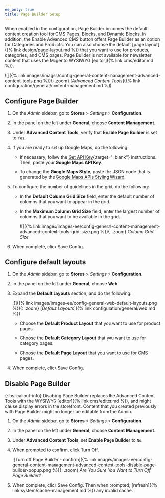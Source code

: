 ```yaml
---
ee_only: true
title: Page Builder Setup
---
```


When enabled in the configuration, Page Builder becomes the default content creation tool for CMS Pages, Blocks, and Dynamic Blocks. In addition, the Enable Advanced CMS button offers Page Builder as an option for Categories and Products. You can also choose the default [page layout]({% link design/page-layout.md %}) that you want to use for products, categories, and CMS pages. Page Builder is not available for newsletter content that uses the Magento WYSIWYG [editor]({% link cms/editor.md %}).

![]({% link images/images/config-general-content-management-advanced-content-tools.png %}){: .zoom}
[_Advanced Content Tools_]({% link configuration/general/content-management.md %})

## Configure Page Builder

1. On the _Admin_ sidebar, go to **Stores** > _Settings_ > **Configuration**.

1. In the panel on the left under **General**, choose **Content Management**.

1. Under **Advanced Content Tools**, verify that **Enable Page Builder** is set to `Yes`.

1. If you are ready to set up Google Maps, do the following:

   - If necessary, follow the [Get API Key][1]{:target="_blank"} instructions. Then, paste your **Google Maps API Key**.

   - To change the **Google Maps Style**, paste the JSON code that is generated by the [Google Maps APIs Styling Wizard][2].

1. To configure the number of guidelines in the grid, do the following:

   - In the **Default Column Grid Size** field, enter the default number of columns that you want to appear in the grid.

   - In the **Maximum Column Grid Size** field, enter the largest number of columns that you want to be available in the grid.

      ![]({% link images/images-ee/config-general-content-management-advanced-content-tools-grid-size.png %}){: .zoom}
      _Column Grid Size_

1. When complete, click <span class="btn">Save Config</span>.

## Configure default layouts

1. On the _Admin_ sidebar, go to **Stores** > _Settings_ > **Configuration**.

1. In the panel on the left under **General**, choose **Web**.

1. Expand the **Default Layouts** section, and do the following:

    ![]({% link images/images-ee/config-general-web-default-layouts.png %}){: .zoom}
    [_Default Layouts_]({% link configuration/general/web.md %})

   - Choose the **Default Product Layout** that you want to use for product pages.

   - Choose the **Default Category Layout** that you want to use for category pages.

   - Choose the **Default Page Layout** that you want to use for CMS pages.

1. When complete, click <span class="btn">Save Config</span>.

## Disable Page Builder

{:.bs-callout-info}
Disabling Page Builder replaces the Advanced Content Tools with the WYSIWYG [editor]({% link cms/editor.md %}), and might cause display errors in the storefront. Content that you created previously with Page Builder might no longer be editable from the Admin.

1. On the _Admin_ sidebar, go to **Stores** > _Settings_ > **Configuration**.

1. In the panel on the left under **General**, choose **Content Management**.

1. Under **Advanced Content Tools**, set **Enable Page Builder** to `No`.

1. When prompted to confirm, click <span class="btn">Turn Off</span>.

    ![Turn off Page Builder - confirm]({% link images/images-ee/config-general-content-management-advanced-content-tools-disable-page-builder-popup.png %}){: .zoom}
    _Are You Sure You Want to Turn Off Page Builder?_

1. When complete, click <span class="btn">Save Config</span>. Then when prompted, [refresh]({% link system/cache-management.md %}) any invalid cache.

[1]: https://developers.google.com/maps/documentation/javascript/get-api-key
[2]: https://mapstyle.withgoogle.com/
